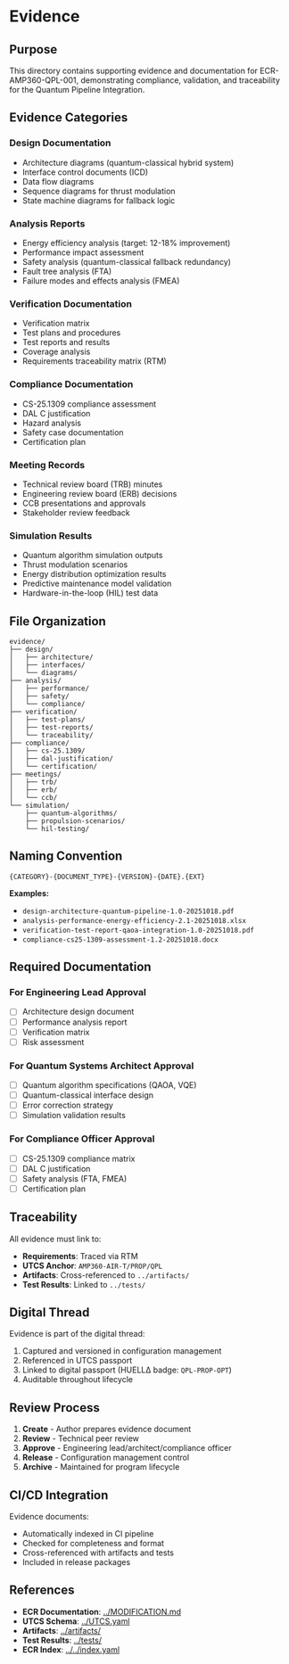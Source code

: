 # Evidence

## Purpose

This directory contains supporting evidence and documentation for ECR-AMP360-QPL-001, demonstrating compliance, validation, and traceability for the Quantum Pipeline Integration.

## Evidence Categories

### Design Documentation
- Architecture diagrams (quantum-classical hybrid system)
- Interface control documents (ICD)
- Data flow diagrams
- Sequence diagrams for thrust modulation
- State machine diagrams for fallback logic

### Analysis Reports
- Energy efficiency analysis (target: 12-18% improvement)
- Performance impact assessment
- Safety analysis (quantum-classical fallback redundancy)
- Fault tree analysis (FTA)
- Failure modes and effects analysis (FMEA)

### Verification Documentation
- Verification matrix
- Test plans and procedures
- Test reports and results
- Coverage analysis
- Requirements traceability matrix (RTM)

### Compliance Documentation
- CS-25.1309 compliance assessment
- DAL C justification
- Hazard analysis
- Safety case documentation
- Certification plan

### Meeting Records
- Technical review board (TRB) minutes
- Engineering review board (ERB) decisions
- CCB presentations and approvals
- Stakeholder review feedback

### Simulation Results
- Quantum algorithm simulation outputs
- Thrust modulation scenarios
- Energy distribution optimization results
- Predictive maintenance model validation
- Hardware-in-the-loop (HIL) test data

## File Organization

```
evidence/
├── design/
│   ├── architecture/
│   ├── interfaces/
│   └── diagrams/
├── analysis/
│   ├── performance/
│   ├── safety/
│   └── compliance/
├── verification/
│   ├── test-plans/
│   ├── test-reports/
│   └── traceability/
├── compliance/
│   ├── cs-25.1309/
│   ├── dal-justification/
│   └── certification/
├── meetings/
│   ├── trb/
│   ├── erb/
│   └── ccb/
└── simulation/
    ├── quantum-algorithms/
    ├── propulsion-scenarios/
    └── hil-testing/
```

## Naming Convention

```
{CATEGORY}-{DOCUMENT_TYPE}-{VERSION}-{DATE}.{EXT}
```

**Examples:**
- `design-architecture-quantum-pipeline-1.0-20251018.pdf`
- `analysis-performance-energy-efficiency-2.1-20251018.xlsx`
- `verification-test-report-qaoa-integration-1.0-20251018.pdf`
- `compliance-cs25-1309-assessment-1.2-20251018.docx`

## Required Documentation

### For Engineering Lead Approval
- [ ] Architecture design document
- [ ] Performance analysis report
- [ ] Verification matrix
- [ ] Risk assessment

### For Quantum Systems Architect Approval
- [ ] Quantum algorithm specifications (QAOA, VQE)
- [ ] Quantum-classical interface design
- [ ] Error correction strategy
- [ ] Simulation validation results

### For Compliance Officer Approval
- [ ] CS-25.1309 compliance matrix
- [ ] DAL C justification
- [ ] Safety analysis (FTA, FMEA)
- [ ] Certification plan

## Traceability

All evidence must link to:
- **Requirements**: Traced via RTM
- **UTCS Anchor**: `AMP360-AIR-T/PROP/QPL`
- **Artifacts**: Cross-referenced to `../artifacts/`
- **Test Results**: Linked to `../tests/`

## Digital Thread

Evidence is part of the digital thread:
1. Captured and versioned in configuration management
2. Referenced in UTCS passport
3. Linked to digital passport (HUELLΔ badge: `QPL-PROP-OPT`)
4. Auditable throughout lifecycle

## Review Process

1. **Create** - Author prepares evidence document
2. **Review** - Technical peer review
3. **Approve** - Engineering lead/architect/compliance officer
4. **Release** - Configuration management control
5. **Archive** - Maintained for program lifecycle

## CI/CD Integration

Evidence documents:
- Automatically indexed in CI pipeline
- Checked for completeness and format
- Cross-referenced with artifacts and tests
- Included in release packages

## References

- **ECR Documentation**: [../MODIFICATION.md](../MODIFICATION.md)
- **UTCS Schema**: [../UTCS.yaml](../UTCS.yaml)
- **Artifacts**: [../artifacts/](../artifacts/)
- **Test Results**: [../tests/](../tests/)
- **ECR Index**: [../../index.yaml](../../index.yaml)
